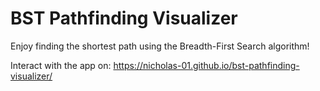 # BST Pathfinding Visualizer
Enjoy finding the shortest path using the Breadth-First Search algorithm! 


Interact with the app on: https://nicholas-01.github.io/bst-pathfinding-visualizer/
